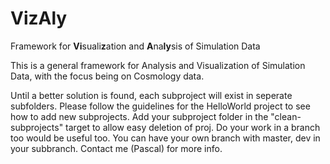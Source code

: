 # VizAly
Framework for **Vi**suali**z**ation and **A**na**ly**sis of Simulation Data


This is a general framework for Analysis and Visualization of Simulation Data, with the focus being on Cosmology data. 


Until a better solution is found, each subproject will exist in seperate subfolders. Please follow the guidelines for the HelloWorld project to see how to add new subprojects. Add your subproject folder in the "clean-subprojects" target to allow easy deletion of proj. Do your work in a branch too would be useful too. You can have your own branch with master, dev in your subbranch. Contact me (Pascal) for more info.